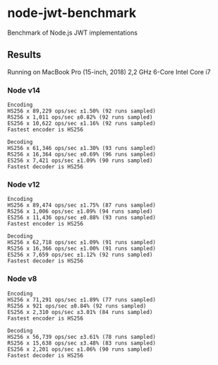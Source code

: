 # node-jwt-benchmark
Benchmark of Node.js JWT implementations

## Results
Running on MacBook Pro (15-inch, 2018) 2,2 GHz 6-Core Intel Core i7

### Node v14
```
Encoding
HS256 x 89,229 ops/sec ±1.50% (92 runs sampled)
RS256 x 1,011 ops/sec ±0.82% (92 runs sampled)
ES256 x 10,622 ops/sec ±1.16% (92 runs sampled)
Fastest encoder is HS256

Decoding
HS256 x 61,346 ops/sec ±1.30% (93 runs sampled)
RS256 x 16,364 ops/sec ±0.69% (96 runs sampled)
ES256 x 7,421 ops/sec ±1.09% (90 runs sampled)
Fastest decoder is HS256
```
### Node v12
```
Encoding
HS256 x 89,474 ops/sec ±1.75% (87 runs sampled)
RS256 x 1,006 ops/sec ±1.09% (94 runs sampled)
ES256 x 11,436 ops/sec ±0.88% (93 runs sampled)
Fastest encoder is HS256

Decoding
HS256 x 62,718 ops/sec ±1.09% (91 runs sampled)
RS256 x 16,366 ops/sec ±1.00% (91 runs sampled)
ES256 x 7,659 ops/sec ±1.12% (92 runs sampled)
Fastest decoder is HS256
```

### Node v8
```
Encoding
HS256 x 71,291 ops/sec ±1.89% (77 runs sampled)
RS256 x 921 ops/sec ±0.84% (92 runs sampled)
ES256 x 2,310 ops/sec ±3.01% (84 runs sampled)
Fastest encoder is HS256

Decoding
HS256 x 56,739 ops/sec ±3.61% (78 runs sampled)
RS256 x 15,638 ops/sec ±3.48% (83 runs sampled)
ES256 x 2,201 ops/sec ±1.06% (90 runs sampled)
Fastest decoder is HS256
```
